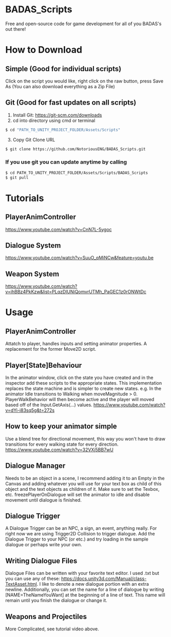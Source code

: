 # BADAS_Scripts
Free and open-source code for game development for all of you BADAS's out there!

# How to Download

## Simple (Good for individual scripts)
Click on the script you would like, right click on the raw button, press Save As
(You can also download everything as a Zip File)

## Git (Good for fast updates on all scripts)
1) Install Git: https://git-scm.com/downloads
2) cd into directory using cmd or terminal
```sh
$ cd "PATH_TO_UNITY_PROJECT_FOLDER/Assets/Scripts"
```

3) Copy Git Clone URL
```sh
$ git clone https://github.com/NotoriousENG/BADAS_Scripts.git
```

### If you use git you can update anytime by calling
```sh
$ cd PATH_TO_UNITY_PROJECT_FOLDER/Assets/Scripts/BADAS_Scripts
$ git pull
```

# Tutorials
## PlayerAnimController
https://www.youtube.com/watch?v=CnN7L-5ygoc
## Dialogue System
https://www.youtube.com/watch?v=SuuO_qMiNCw&feature=youtu.be
## Weapon System
https://www.youtube.com/watch?v=ihBBz4PkKzw&list=PLqzDlUNiQomvrUTMh_PaGEC1z0rONWtDc

# Usage
## PlayerAnimController
Attatch to player, handles inputs and setting animator properties. A replacement for the former Move2D script.
## Player[State]Behaviour
In the animator window, click on the state you have created and in the inspector add these scripts to the appropriate states. This implementation replaces the state machine and is simpler to create new states. e.g. In the animator Idle transitions to Walking when moveMagnitude > 0. PlayerWalkBehavior will then become active and the player will moved based off of the Input.GetAxis(...) values. https://www.youtube.com/watch?v=dYi-i83sq5g&t=272s 
## How to keep your animator simple
Use a blend tree for directional movement, this way you won't have to draw transitions for every walking state for every direction. https://www.youtube.com/watch?v=32VXj5BB7wU 
## Dialogue Manager
Needs to be an object in a scene, I recommend adding it to an Empty in the Canvas and adding whatever you will use for your text box as child of this object and the text objects as children of it. Make sure to set the Texbox, etc. freezePlayerOnDialogue will set the animator to idle and disable movement until dialogue is finished.
## Dialogue Trigger
A Dialogue Trigger can be an NPC, a sign, an event, anything really. For right now we are using Trigger2D Collision to trigger dialogue. Add the Dialogue Trigger to your NPC (or etc.) and try loading in the sample dialogue or perhaps write your own.
## Writing Dialogue Files
Dialogue Files can be written with your favorite text editor. I used .txt but you can use any of these: https://docs.unity3d.com/Manual/class-TextAsset.html. I like to denote a new dialogue portion with an extra newline. Additionally, you can set the name for a line of dialogue by writing [NAME=TheNameYouWant] at the beginning of a line of text. This name will remain until you finish the dialogue or change it.
## Weapons and Projectiles
More Complicated, see tutorial video above.

